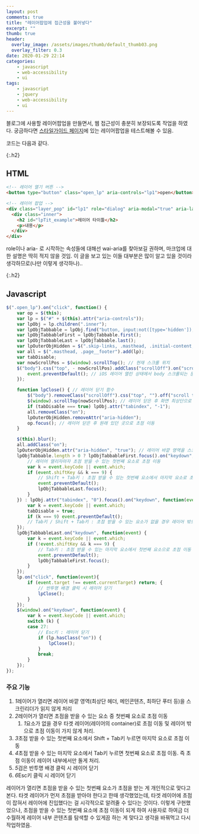 ```yaml
---
layout: post
comments: true
title: "레이어팝업에 접근성을 불어넣다"
excerpt: ""
thumb: true
header:
  overlay_image: /assets/images/thumb/default_thumb03.png
  overlay_filter: 0.3
date: 2020-01-29 22:14
categories:
    - javascript
    - web-accessibility
    - ui
tags:
    - javascript
    - jquery
    - web-accessibility
    - ui
---
```

블로그에 사용할 레이어팝업을 만들면서, 웹 접근성이 충분히 보장되도록 작업을 하였다. 궁금하다면 <a href="/styleguide" class="bu-link2">스타일가이드 페이지</a>에 있는 레이어팝업을 테스트해볼 수 있음.

코드는 다음과 같다.

{:.h2}
## HTML
```html
<!-- 레이어 열기 버튼 -->
<button type="button" class="open_lp" aria-controls="lp1">open</button>

<!-- 레이어 팝업 -->
<div class="layer_pop" id="lp1" role="dialog" aria-modal="true" aria-labelledby="lpTit_example">
  <div class="inner">
    <h2 id="lpTit_example">레이어 타이틀</h2>
    <p>내용</p>
  </div>
</div>
```
role이나 aria- 로 시작하는 속성들에 대해선 wai-aria를 찾아보길 권하며, 마크업에 대한 설명은 딱히 적지 않을 것임. 이 글을 보고 있는 이들 대부분은 많이 알고 있을 것이라 생각하므로(나만 이렇게 생각하나)..

{:.h2}
## Javascript
```javascript
$(".open_lp").on("click", function() {
    var op = $(this);
    var lp = $("#" + $(this).attr("aria-controls"));
    var lpObj = lp.children(".inner");
    var lpObjTabbable = lpObj.find("button, input:not([type='hidden']), select, iframe, textarea, [href], [tabindex]:not([tabindex='-1'])");
    var lpObjTabbableFirst = lpObjTabbable.first();
    var lpObjTabbableLast = lpObjTabbable.last();
    var lpOuterObjHidden = $(".skip-links, .masthead, .initial-content, .search-content, .page__footer");
    var all = $(".masthead, .page__footer").add(lp);
    var tabDisable;
    var nowScrollPos = $(window).scrollTop(); // 현재 스크롤 위치
    $("body").css("top", - nowScrollPos).addClass("scrollOff").on("scroll touchmove mousewheel", function(event){
        event.preventDefault(); // iOS 레이어 열린 상태에서 body 스크롤되는 문제 fix
    });

    function lpClose() { // 레이어 닫기 함수
        $("body").removeClass("scrollOff").css("top", "").off("scroll touchmove mousewheel");
        $(window).scrollTop(nowScrollPos); // 레이어 닫은 후 화면 최상단으로 이동 방지
        if (tabDisable === true) lpObj.attr("tabindex", "-1");
        all.removeClass("on");
        lpOuterObjHidden.removeAttr("aria-hidden");
        op.focus(); // 레이어 닫은 후 원래 있던 곳으로 초점 이동
    }

    $(this).blur();
    all.addClass("on");        
    lpOuterObjHidden.attr("aria-hidden", "true"); // 레이어 바깥 영역을 스크린리더가 읽지 않게
    lpObjTabbable.length > 0 ? lpObjTabbableFirst.focus().on("keydown", function(event) { 
        // 레이어 열리자마자 초점 받을 수 있는 첫번째 요소로 초점 이동
        var k = event.keyCode || event.which;
        if (event.shiftKey && k === 9) {
            // Shift + Tab키 : 초점 받을 수 있는 첫번째 요소에서 마지막 요소로 초점 이동
            event.preventDefault();
            lpObjTabbableLast.focus();
        }
    }) : lpObj.attr("tabindex", "0").focus().on("keydown", function(event){
        var k = event.keyCode || event.which;
        tabDisable = true;
        if (k === 9) event.preventDefault();
        // Tab키 / Shift + Tab키 : 초점 받을 수 있는 요소가 없을 경우 레이어 밖으로 초점 이동 안되게
    });
    lpObjTabbableLast.on("keydown", function(event) {
        var k = event.keyCode || event.which;
        if (!event.shiftKey && k === 9) {
            // Tab키 : 초점 받을 수 있는 마지막 요소에서 첫번째 요소으로 초점 이동
            event.preventDefault();
            lpObjTabbableFirst.focus();
        }
    });
    lp.on("click", function(event){
        if (event.target !== event.currentTarget) return; {
            // 반투명 배경 클릭 시 레이어 닫기
            lpClose();
        }
    });
    $(window).on("keydown", function(event) {
        var k = event.keyCode || event.which;
        switch (k) {
        case 27:
            // Esc키 : 레이어 닫기
            if (lp.hasClass("on")) {
                lpClose();
            }
            break;
        }
    });
});
```
<div class="cont-box type1 mt--standard">
  <h3 class="cont-box__tit">주요 기능</h3>
  <ol class="bu-list--num type2 mt--standard">
    <li><em class="num">1</em>레이어가 열리면 레이어 바깥 영역(최상단 헤더, 메인콘텐츠, 최하단 푸터 등)을 스크린리더가 읽지 않게 처리</li>
    <li><em class="num">2</em>레이어가 열리면 초점을 받을 수 있는 요소 중 첫번째 요소로 초점 이동
        <ol>
            <li><em class="num">1</em>요소가 없을 경우 타겟 레이어(레이어의 container)로 초점 이동 및 레이어 밖으로 초점 이동이 가지 않게 처리.</li>
        </ol>
    </li>
    <li><em class="num">3</em>초점 받을 수 있는 첫번째 요소에서 Shift + Tab키 누르면 마지막 요소로 초점 이동</li>
    <li><em class="num">4</em>초점 받을 수 있는 마지막 요소에서 Tab키 누르면 첫번째 요소로 초점 이동. 즉 초점 이동이 레이어 내부에서만 돌게 처리.</li>
    <li><em class="num">5</em>검은 반투명 배경 클릭 시 레이어 닫기</li>
    <li><em class="num">6</em>Esc키 클릭 시 레이어 닫기</li>
  </ol>
</div>

레이어가 열리면 초점을 받을 수 있는 첫번째 요소가 초점을 받는 게 개인적으로 맞다고 본다. 타겟 레이어가 먼저 초점을 받아야 한다고 한때 생각했었는데, 타겟 레이어에 초점이 잡혀서 레이어에 진입했다는 걸 시각적으로 알려줄 수 있다는 것이다. 이렇게 구현했었으나, 초점을 받을 수 있는 첫번째 요소에 초점 이동이 되게 하여 사용자로 하여금 더 수월하게 레이어 내부 콘텐츠를 탐색할 수 있게끔 하는 게 맞다고 생각을 바꿔먹고 다시 작업하였음.